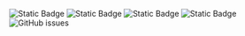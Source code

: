 ![Static Badge](https://img.shields.io/badge/blacklists-60-000000) ![Static Badge](https://img.shields.io/badge/blacklisted-3120181-cc0000) ![Static Badge](https://img.shields.io/badge/whitelisted-2244-00CC00) ![Static Badge](https://img.shields.io/badge/streaming_blacklist-28107-000000) ![GitHub issues](https://img.shields.io/github/issues/fabriziosalmi/blacklists)
